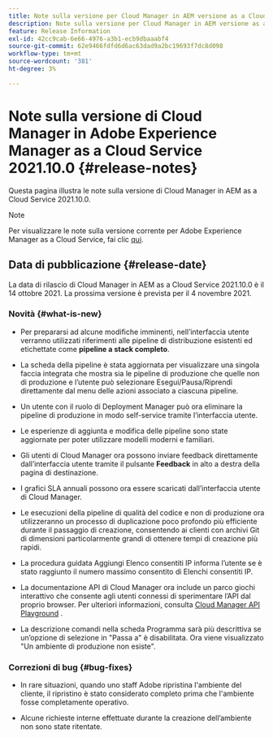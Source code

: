 ```yaml
---
title: Note sulla versione per Cloud Manager in AEM versione as a Cloud Service 2021.10.0
description: Note sulla versione per Cloud Manager in AEM versione as a Cloud Service 2021.10.0
feature: Release Information
exl-id: 42cc9cab-6e66-4976-a3b1-ecb9dbaaabf4
source-git-commit: 62e9466fdfd6d6ac63dad9a2bc19693f7dc8d098
workflow-type: tm+mt
source-wordcount: '381'
ht-degree: 3%

---
```


# Note sulla versione di Cloud Manager in Adobe Experience Manager as a Cloud Service 2021.10.0 {#release-notes}

Questa pagina illustra le note sulla versione di Cloud Manager in AEM as a Cloud Service 2021.10.0.

>[!NOTE]
>Per visualizzare le note sulla versione corrente per Adobe Experience Manager as a Cloud Service, fai clic [qui](https://experienceleague.adobe.com/docs/experience-manager-cloud-service/release-notes/release-notes/release-notes-current.html?lang=it).

## Data di pubblicazione {#release-date}

La data di rilascio di Cloud Manager in AEM as a Cloud Service 2021.10.0 è il 14 ottobre 2021.
La prossima versione è prevista per il 4 novembre 2021.

### Novità {#what-is-new}

* Per prepararsi ad alcune modifiche imminenti, nell’interfaccia utente verranno utilizzati riferimenti alle pipeline di distribuzione esistenti ed etichettate come **pipeline a stack completo**.

* La scheda della pipeline è stata aggiornata per visualizzare una singola faccia integrata che mostra sia le pipeline di produzione che quelle non di produzione e l’utente può selezionare Esegui/Pausa/Riprendi direttamente dal menu delle azioni associato a ciascuna pipeline.

* Un utente con il ruolo di Deployment Manager può ora eliminare la pipeline di produzione in modo self-service tramite l’interfaccia utente.

* Le esperienze di aggiunta e modifica delle pipeline sono state aggiornate per poter utilizzare modelli moderni e familiari.

* Gli utenti di Cloud Manager ora possono inviare feedback direttamente dall’interfaccia utente tramite il pulsante **Feedback** in alto a destra della pagina di destinazione.

* I grafici SLA annuali possono ora essere scaricati dall’interfaccia utente di Cloud Manager.

* Le esecuzioni della pipeline di qualità del codice e non di produzione ora utilizzeranno un processo di duplicazione poco profondo più efficiente durante il passaggio di creazione, consentendo ai clienti con archivi Git di dimensioni particolarmente grandi di ottenere tempi di creazione più rapidi.

* La procedura guidata Aggiungi Elenco consentiti IP informa l’utente se è stato raggiunto il numero massimo consentito di Elenchi consentiti IP.

* La documentazione API di Cloud Manager ora include un parco giochi interattivo che consente agli utenti connessi di sperimentare l’API dal proprio browser. Per ulteriori informazioni, consulta [Cloud Manager API Playground](https://www.adobe.io/experience-cloud/cloud-manager/reference/playground/) .

* La descrizione comandi nella scheda Programma sarà più descrittiva se un’opzione di selezione in &quot;Passa a&quot; è disabilitata. Ora viene visualizzato &quot;Un ambiente di produzione non esiste&quot;.

### Correzioni di bug {#bug-fixes}

* In rare situazioni, quando uno staff Adobe ripristina l&#39;ambiente del cliente, il ripristino è stato considerato completo prima che l&#39;ambiente fosse completamente operativo.

* Alcune richieste interne effettuate durante la creazione dell’ambiente non sono state ritentate.

